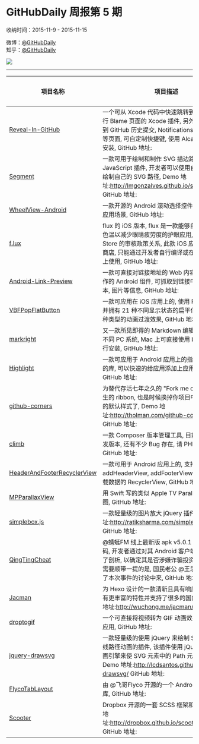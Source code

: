 # GitHubDaily 周报第 5 期

收纳时间：2015-11-9 - 2015-11-15

微博：[@GitHubDaily](https://weibo.com/GitHubDaily)    
知乎：[@GitHubDaily](https://www.zhihu.com/people/githubdaily)

![](https://raw.githubusercontent.com/GitHubDaily/GitHubDaily/master/assets/weixin.png)

---

项目名称 | 项目描述 | 示例图 | 微博
--- | --- | --- | ---
[Reveal-In-GitHub](status.github_url) | 一个可从 Xcode 代码中快速跳转到 GitHub 当前行 Blame 页面的 Xcode 插件, 另外还支持跳转到 GitHub 历史提交, Notifications, Issues, PRs 等页面, 可自定制快捷键, 使用 Alcatraz 进行快速安装, GitHub 地址: | ![](http://ww1.sinaimg.cn/large/006fiYtfgw1ey0rg3inhyg312g0mqx6r.gif) | [![](https://raw.githubusercontent.com/GitHubDaily/GitHubDaily/master/assets/sina_logo.png)](https://weibo.com/5722964389/D3YOZFvUY)
[Segment](status.github_url) | 一款可用于绘制和制作 SVG 描边路径动画的 JavaScript 插件, 开发者可以使用自定义参数来绘制自己的 SVG 路径, Demo 地址:http://lmgonzalves.github.io/segment/ GitHub 地址: | ![](http://ww2.sinaimg.cn/large/006fiYtfgw1ey0r0jdgtyj31kw113n3a.jpg) | [![](https://raw.githubusercontent.com/GitHubDaily/GitHubDaily/master/assets/sina_logo.png)](https://weibo.com/5722964389/D3W4weYjP)
[WheelView-Android](status.github_url) | 一款开源的 Android 滚动选择控件, 适用于不少应用场景, GitHub 地址: | ![](http://ww2.sinaimg.cn/large/006fiYtfgw1exzpf08svxj30u01hcjw5.jpg) | [![](https://raw.githubusercontent.com/GitHubDaily/GitHubDaily/master/assets/sina_logo.png)](https://weibo.com/5722964389/D3QXUCXeZ)
[f.lux](status.github_url) |  flux 的 iOS 版本, flux 是一款能够自动调整屏幕色温以减少眼睛疲劳度的护眼应用, 由于 App Store 的审核政策关系, 此款 iOS 应用无法上架到商店, 只能通过开发者自行编译或在越狱 iPhone 上使用, GitHub 地址: | ![](http://ww4.sinaimg.cn/large/006fiYtfgw1exzp4sls8vj30kr11d410.jpg) | [![](https://raw.githubusercontent.com/GitHubDaily/GitHubDaily/master/assets/sina_logo.png)](https://weibo.com/5722964389/D3LRjoekf)
[Android-Link-Preview](status.github_url) | 一款可直接对链接地址的 Web 内容进行预览操作的 Android 组件, 可抓取到链接中的标题, 文本, 图片等信息, GitHub 地址: | ![](http://ww1.sinaimg.cn/large/006fiYtfjw1exxalvpzc5g30as0j6nph.gif) | [![](https://raw.githubusercontent.com/GitHubDaily/GitHubDaily/master/assets/sina_logo.png)](https://weibo.com/5722964389/D3HoumuX3)
[VBFPopFlatButton](status.github_url) | 一款可应用在 iOS 应用上的, 使用 Pop 引擎开发并拥有 21 种不同显示状态的扁平化按钮, 拥有两种类型的动画过渡效果, GitHub 地址: | ![](http://ww2.sinaimg.cn/large/006fiYtfjw1exxabz7332g30m80goqv5.gif) | [![](https://raw.githubusercontent.com/GitHubDaily/GitHubDaily/master/assets/sina_logo.png)](https://weibo.com/5722964389/D3FP4uojH)
[markright](status.github_url) | 又一款所见即得的 Markdown 编辑器, 兼容多种不同 PC 系统, Mac 上可直接使用 brew cask 进行安装, GitHub 地址: | ![](http://ww4.sinaimg.cn/large/006fiYtfjw1exx9y5u4ecj31150nfwxg.jpg) | [![](https://raw.githubusercontent.com/GitHubDaily/GitHubDaily/master/assets/sina_logo.png)](https://weibo.com/5722964389/D3CN8FJA9)
[Highlight](status.github_url) | 一款可应用于 Android 应用上的指向性功能高亮的库, 可以快速的给应用添加上应用引导的效果, GitHub 地址: | ![](http://ww2.sinaimg.cn/large/006fiYtfjw1exxa4ikelpg30co0iimyd.gif) | [![](https://raw.githubusercontent.com/GitHubDaily/GitHubDaily/master/assets/sina_logo.png)](https://weibo.com/5722964389/D3y4Tno7A)
[github-corners](status.github_url) | 为替代存活七年之久的 "Fork me on GitHub" 而生的 ribbon, 也是时候换掉你项目中的千篇一律的默认样式了, Demo 地址:http://tholman.com/github-corners/ GitHub 地址: | ![](http://ww2.sinaimg.cn/large/006fiYtfjw1exx9s5a7njj31kw113dpm.jpg) | [![](https://raw.githubusercontent.com/GitHubDaily/GitHubDaily/master/assets/sina_logo.png)](https://weibo.com/5722964389/D3wtrDllB)
[climb](status.github_url) | 一款 Composer 版本管理工具, 目前仍然处于开发版本, 还有不少 Bug 存在, 请 PHPer 慎用, GitHub 地址: | ![](http://ww4.sinaimg.cn/large/006fiYtfgw1exwa2erxsdj310q0bswgd.jpg) | [![](https://raw.githubusercontent.com/GitHubDaily/GitHubDaily/master/assets/sina_logo.png)](https://weibo.com/5722964389/D3t5B7RjM)
[HeaderAndFooterRecyclerView](status.github_url) | 一款可用于 Android 应用上的, 支持 addHeaderView, addFooterView, 以及分页加载数据的 RecyclerView, GitHub 地址: | ![](http://ww4.sinaimg.cn/large/006fiYtfgw1exw9yb9jjoj308o0f2glx.jpg) | [![](https://raw.githubusercontent.com/GitHubDaily/GitHubDaily/master/assets/sina_logo.png)](https://weibo.com/5722964389/D3olJ5bPB)
[MPParallaxView](status.github_url) | 用 Swift 写的类似 Apple TV Parallax 效果的视图, GitHub 地址: | ![](http://ww4.sinaimg.cn/large/006fiYtfgw1exw9pd7r3mg308w0ese83.gif) | [![](https://raw.githubusercontent.com/GitHubDaily/GitHubDaily/master/assets/sina_logo.png)](https://weibo.com/5722964389/D3mJt72ob)
[simplebox.js](status.github_url) | 一款轻量级的图片放大 jQuery 插件, Demo 地址:http://ratiksharma.com/simplebox.js/ GitHub 地址: | ![](http://ww2.sinaimg.cn/large/006fiYtfgw1exw9t0ns5xj31kw113jw5.jpg) | [![](https://raw.githubusercontent.com/GitHubDaily/GitHubDaily/master/assets/sina_logo.png)](https://weibo.com/5722964389/D3jADntsn)
[QingTingCheat](status.github_url) |  @蜻蜓FM 线上最新版 apk v5.0.1 的反编译源码, 开发者通过对其 Android 客户端的代码进行了剖析, 以确定其是否涉嫌诈骗投资人和广告主, 需要顺带一提的是, 国民老公 @王思聪 也参与到了本次事件的讨论中来, GitHub 地址: | ![](http://ww4.sinaimg.cn/large/006fiYtfgw1exw9b1j6l8j30go0pawhz.jpg) | [![](https://raw.githubusercontent.com/GitHubDaily/GitHubDaily/master/assets/sina_logo.png)](https://weibo.com/5722964389/D3fUGhQBT)
[Jacman](status.github_url) | 为 Hexo 设计的一款清新且具有响应式的主题, 拥有更丰富的特性并支持了很多的国内服务, Demo 地址:http://wuchong.me/jacman/ GitHub 地址: | ![](http://ww3.sinaimg.cn/large/006fiYtfjw1exugb0wcrfj31kw113aka.jpg) | [![](https://raw.githubusercontent.com/GitHubDaily/GitHubDaily/master/assets/sina_logo.png)](https://weibo.com/5722964389/D3dNpxSGX)
[droptogif](status.github_url) | 一个可直接将视频转为 GIF 动画效果图的 Mac 应用, GitHub 地址: | ![](http://ww2.sinaimg.cn/large/006fiYtfjw1exuxvlnd7yg30le0eqx6q.gif) | [![](https://raw.githubusercontent.com/GitHubDaily/GitHubDaily/master/assets/sina_logo.png)](https://weibo.com/5722964389/D3dpt2pjr)
[jquery-drawsvg](status.github_url) | 一款轻量级的使用 jQuery 来绘制 SVG 图形轮廓线路径动画的插件, 该插件使用 jQuery 内置的动画引擎来使 SVG 元素中的 Path 元素产生动画, Demo 地址:http://lcdsantos.github.io/jquery-drawsvg/ GitHub 地址: | ![](http://ww4.sinaimg.cn/large/006fiYtfgw1exuxrm4n6mj31kw113af2.jpg) | [![](https://raw.githubusercontent.com/GitHubDaily/GitHubDaily/master/assets/sina_logo.png)](https://weibo.com/5722964389/D3agDBmeJ)
[FlycoTabLayout](status.github_url) | 由 @飞哥Flyco 开源的一个 Android TabLayout 库, GitHub 地址: | ![](http://ww1.sinaimg.cn/large/006fiYtfjw1exuxnnlwfkg308o0flkjl.gif) | [![](https://raw.githubusercontent.com/GitHubDaily/GitHubDaily/master/assets/sina_logo.png)](https://weibo.com/5722964389/D357hfot9)
[Scooter](status.github_url) |  Dropbox 开源的一套 SCSS 框架和 UI 库, Demo 地址:http://dropbox.github.io/scooter/index.html GitHub 地址: | ![](http://ww3.sinaimg.cn/large/006fiYtfjw1exug6w4vcsj31kw113459.jpg) | [![](https://raw.githubusercontent.com/GitHubDaily/GitHubDaily/master/assets/sina_logo.png)](https://weibo.com/5722964389/D319Yhbse)
